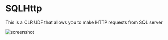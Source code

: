 # SQLHttp

This is a CLR UDF that allows you to make HTTP requests from SQL server

![screenshot](https://httpsimage.com/v2/986eed02-c279-4820-a910-69c81326a51c.png)

```sql
